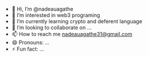 - 👋 Hi, I’m @nadeauagathe
- 👀 I’m interested in web3 programing
- 🌱 I’m currently learning crypto and deferent language
- 💞️ I’m looking to collaborate on ...
- 📫 How to reach me nadeauagathe31@gmail.com
- 😄 Pronouns: ...
- ⚡ Fun fact: ...

<!---
nadeauagathe/nadeauagathe is a ✨ special ✨ repository because its `README.md` (this file) appears on your GitHub profile.
You can click the Preview link to take a look at your changes.
--->
